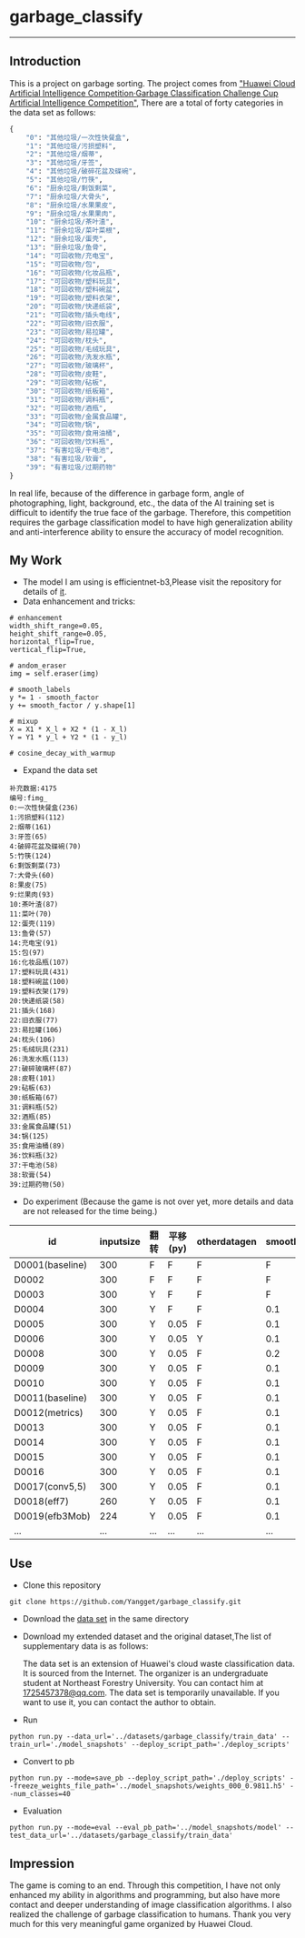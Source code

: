 # garbage_classify

-----------------------------
## Introduction

This is a project on garbage sorting. The project comes from ["Huawei Cloud Artificial Intelligence Competition·Garbage Classification Challenge Cup Artificial Intelligence Competition"](https://developer.huaweicloud.com/competition/competitions/1000007620/introduction),
There are a total of forty categories in the data set as follows:
```python
{
    "0": "其他垃圾/一次性快餐盒",
    "1": "其他垃圾/污损塑料",
    "2": "其他垃圾/烟蒂",
    "3": "其他垃圾/牙签",
    "4": "其他垃圾/破碎花盆及碟碗",
    "5": "其他垃圾/竹筷",
    "6": "厨余垃圾/剩饭剩菜",
    "7": "厨余垃圾/大骨头",
    "8": "厨余垃圾/水果果皮",
    "9": "厨余垃圾/水果果肉",
    "10": "厨余垃圾/茶叶渣",
    "11": "厨余垃圾/菜叶菜根",
    "12": "厨余垃圾/蛋壳",
    "13": "厨余垃圾/鱼骨",
    "14": "可回收物/充电宝",
    "15": "可回收物/包",
    "16": "可回收物/化妆品瓶",
    "17": "可回收物/塑料玩具",
    "18": "可回收物/塑料碗盆",
    "19": "可回收物/塑料衣架",
    "20": "可回收物/快递纸袋",
    "21": "可回收物/插头电线",
    "22": "可回收物/旧衣服",
    "23": "可回收物/易拉罐",
    "24": "可回收物/枕头",
    "25": "可回收物/毛绒玩具",
    "26": "可回收物/洗发水瓶",
    "27": "可回收物/玻璃杯",
    "28": "可回收物/皮鞋",
    "29": "可回收物/砧板",
    "30": "可回收物/纸板箱",
    "31": "可回收物/调料瓶",
    "32": "可回收物/酒瓶",
    "33": "可回收物/金属食品罐",
    "34": "可回收物/锅",
    "35": "可回收物/食用油桶",
    "36": "可回收物/饮料瓶",
    "37": "有害垃圾/干电池",
    "38": "有害垃圾/软膏",
    "39": "有害垃圾/过期药物"
}
```
In real life, because of the difference in garbage form, angle of photographing, light, background, etc., the data of the AI ​​training set is difficult to identify the true face of the garbage. Therefore, this competition requires the garbage classification model to have high generalization ability and anti-interference ability to ensure the accuracy of model recognition. 
##  My Work
+ The model I am using is efficientnet-b3,Please visit the repository for details of [it](https://github.com/qubvel/efficientnet).
+ Data enhancement and tricks:
```
# enhancement
width_shift_range=0.05,
height_shift_range=0.05,
horizontal_flip=True,
vertical_flip=True,

# andom_eraser
img = self.eraser(img)

# smooth_labels
y *= 1 - smooth_factor
y += smooth_factor / y.shape[1]

# mixup
X = X1 * X_l + X2 * (1 - X_l)
Y = Y1 * y_l + Y2 * (1 - y_l)

# cosine_decay_with_warmup
```
+ Expand the data set
```shell
补充数据:4175
编号:fimg_
0:一次性快餐盒(236)
1:污损塑料(112)
2:烟蒂(161)
3:牙签(65)
4:破碎花盆及碟碗(70)
5:竹筷(124)
6:剩饭剩菜(73)
7:大骨头(60)
8:果皮(75)
9:烂果肉(93)
10:茶叶渣(87)
11:菜叶(70)
12:蛋壳(119)
13:鱼骨(57)
14:充电宝(91)
15:包(97)
16:化妆品瓶(107)
17:塑料玩具(431)
18:塑料碗盆(100)
19:塑料衣架(179)
20:快递纸袋(58)
21:插头(168)
22:旧衣服(77)
23:易拉罐(106)
24:枕头(106)
25:毛绒玩具(231)
26:洗发水瓶(113)
27:破碎玻璃杯(87)
28:皮鞋(101)
29:砧板(63)
30:纸板箱(67)
31:调料瓶(52)
32:酒瓶(85)
33:金属食品罐(51)
34:锅(125)
35:食用油桶(89)
36:饮料瓶(32)
37:干电池(58)
38:软膏(54)
39:过期药物(50)
```

+ Do experiment (Because the game is not over yet, more details and data are not released for the time being.)

id | inputsize | 翻转 | 平移(py) | otherdatagen | smooth_labels | random_eraser | mixup　| warmuplr | sp | epoch-20 sc |score |　guanfangsc |
--- | ---- | ---| ---| ---- | ---| ---- | --- | --- | ---- | --- | --- | --- |
D0001(baseline) | 300 | F  |  F  |  F  |  F  |  F  |  F  |  Y  |0.15 | 0.9261 | 0.9861 |
D0002           | 300 | F  |  F  |  F  |  F  |  F  |  F  |  Y  |0.15 | 0.9272 | 0.9860 | 0.929825 |
D0003           | 300 | Y  |  F  |  F  |  F  |  F  |  F  |  Y  |0.15 | 0.9265 | 0.9859 | 0.923501 |
D0004           | 300 | Y  |  F  |  F  | 0.1 |  F  |  F  |  Y  |0.15 | 0.9307 | 0.9868 | 0.929009 |
D0005           | 300 | Y  |0.05 |  F  | 0.1 |  F  |  F  |  Y  |0.15 | 0.9374 | 0.9879 |... |
D0006           | 300 | Y  |0.05 |  Y  | 0.1 |  F  |  F  |  Y  |0.15 | 0.9265 | 0.9853 | 0.929213 |
D0008           | 300 | Y  |0.05 |  F  | 0.2 |  F  |  F  |  Y  |0.15 | 0.9339 | 0.9883 | 0.928601 |
D0009           | 300 | Y  |0.05 |  F  | 0.1 |  F  |  F  |  Y  |0.15 | 0.9224 | ... |... |
D0010           | 300 | Y  |0.05 |  F  | 0.1 | 0.2 |  F  |  Y  |0.15 | 0.9367 | 0.9895 |... |
D0011(baseline) | 300 | Y  |0.05 |  F  | 0.1 | 0.2 |  F  |  Y  |0.15 | 0.9272 | 0.9894 | 0.926153 |
D0012(metrics)  | 300 | Y  |0.05 |  F  | 0.1 |  F  |  F  |  Y  |0.15 | 0.9335 | 0.9888 |... |
D0013           | 300 | Y  |0.05 |  F  | 0.1 | 0.3 |  F  |  Y  |0.15 | 0.9385 | 0.9902 |... |
D0014           | 300 | Y  |0.05 |  F  | 0.1 | 0.3 |  F  |  Y  |0.15 | 0.9339 | 0.9896 |... |
D0015           | 300 | Y  |0.05 |  F  | 0.1 | 0.2 |  F  |  Y  | 0.1 | 0.9443 | 0.9940 |... |
D0016           | 300 | Y  |0.05 |  F  | 0.1 | 0.3 |  F  |  F  | 0.1 | 0.9342 |... |... |
D0017(conv5,5)  | 300 | Y  |0.05 |  F  | 0.1 | 0.3 |  F  |  F  | 0.1 | 0.9305 |... |... |
D0018(eff7)     | 260 | Y  |0.05 |  F  | 0.1 | 0.3 |  F  |  F  | 0.1 | 0.9342 |... |... |
D0019(efb3Mob)  | 224 | Y  |0.05 |  F  | 0.1 | 0.3 |  F  |  F  | 0.1 | 0.9342 |... |... |
...             | ... | ...| ... | ... | ... | ... | ... | ... | ... | ... | ... |... |

## Use

+ Clone this repository
```shell
git clone https://github.com/Yangget/garbage_classify.git
```
+ Download the [data set](https://modelarts-competitions.obs.cn-north-1.myhuaweicloud.com/garbage_classify/dataset/garbage_classify_v2.zip) in the same directory
+ Download my extended dataset and the original dataset,The list of supplementary data is as follows:

  The data set is an extension of Huawei's cloud waste classification data. It is sourced from the Internet. The organizer is an undergraduate student at Northeast Forestry University. You can contact him at 1725457378@qq.com. The data set is temporarily unavailable. If you want to use it, you can contact the author to obtain.

+ Run
```shell
python run.py --data_url='../datasets/garbage_classify/train_data' --train_url='./model_snapshots' --deploy_script_path='./deploy_scripts'
```
+ Convert to pb
```shell
python run.py --mode=save_pb --deploy_script_path='./deploy_scripts' --freeze_weights_file_path='../model_snapshots/weights_000_0.9811.h5' --num_classes=40
```
+ Evaluation
```shell
python run.py --mode=eval --eval_pb_path='../model_snapshots/model' --test_data_url='../datasets/garbage_classify/train_data'
```

## Impression

The game is coming to an end. Through this competition, I have not only enhanced my ability in algorithms and programming, but also have more contact and deeper understanding of image classification algorithms. I also realized the challenge of garbage classification to humans. Thank you very much for this very meaningful game organized by Huawei Cloud.
